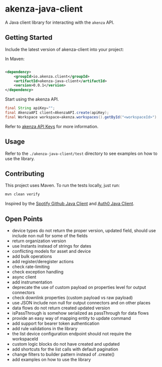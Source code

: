 # akenza-java-client

A Java client library for interacting with the `akenza` API.

## Getting Started

Include the latest version of akenza-client into your project:

In Maven:

```xml

<dependency>
    <groupId>io.akenza.client</groupId>
    <artifactId>akenza-java-client</artifactId>
    <version>0.0.1</version>
</dependency>
```

Start using the akenza API.

```java
final String apiKey="";
final AkenzaAPI client=AkenzaAPI.create(apiKey);
final Workspace workspace=akenza.workspaces().getById("<workspaceId>").execute();
```

Refer to [akenza API Keys](https://docs.akenza.io/api-reference/api-documentation#api-keys) for more information.

## Usage

Refer to the `./akenza-java-client/test` directory to see examples on how to use the library.

## Contributing

This project uses Maven. To run the tests locally, just run:

```bash
mvn clean verify
```

Inspired by the [Spotify Github Java Client](https://github.com/spotify/github-java-client/)
and [Auth0 Java Client](https://github.com/auth0/auth0-java).

## Open Points

- device types do not return the proper version, updated field, should use include non null for some of the fields
- return organization version
- use Instants instead of strings for dates
- conflicting models for asset and device
- add bulk operations
- add register/deregister actions
- check rate-limiting
- check exception handling
- async client
- add instrumentation
- deprecate the use of custom payload on properties level for output connectors
- check downlink properties (custom payload vs raw payload)
- use JSON include non null for output connectors and on other places
- data flows do not return created updated version
- isPassThrough is somehow serialized as passThrough for data flows
- provide an easy way of mapping entity to update command
- add support for bearer token authentication
- add rule validations in the library
- the list device configuration endpoint should not require the workspaceId
- custom logic blocks do not have created and updated
- add shortcuts for the list calls with default pagination
- change filters to builder pattern instead of .create()
- add examples on how to use the library